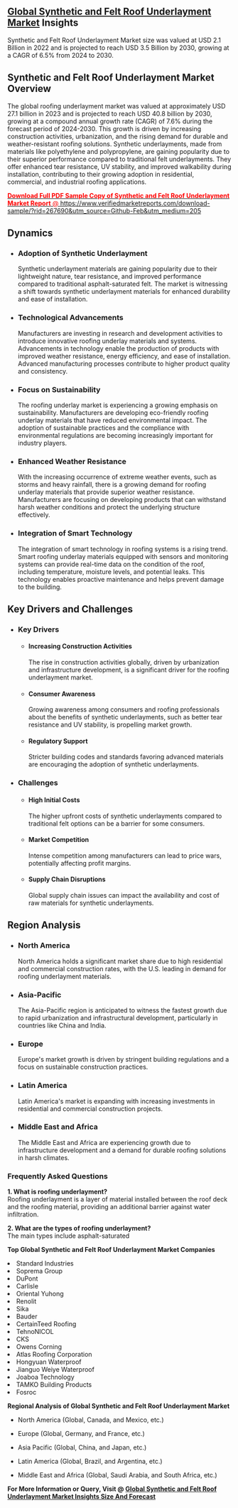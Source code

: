 <h2><a href="https://www.verifiedmarketreports.com/download-sample/?rid=267690&amp;utm_source=Github&amp;utm_medium=205" target="_blank">Global Synthetic and Felt Roof Underlayment Market</a> Insights</h2><p>Synthetic and Felt Roof Underlayment Market size was valued at USD 2.1 Billion in 2022 and is projected to reach USD 3.5 Billion by 2030, growing at a CAGR of 6.5% from 2024 to 2030.</p><p> <h2>Synthetic and Felt Roof Underlayment Market Overview</h2> <p>The global roofing underlayment market was valued at approximately USD 27.1 billion in 2023 and is projected to reach USD 40.8 billion by 2030, growing at a compound annual growth rate (CAGR) of 7.6% during the forecast period of 2024-2030. This growth is driven by increasing construction activities, urbanization, and the rising demand for durable and weather-resistant roofing solutions. Synthetic underlayments, made from materials like polyethylene and polypropylene, are gaining popularity due to their superior performance compared to traditional felt underlayments. They offer enhanced tear resistance, UV stability, and improved walkability during installation, contributing to their growing adoption in residential, commercial, and industrial roofing applications. </p> <p><a href="https://www.verifiedmarketreports.com/download-sample/?rid=565115"><p><span class=""><span style="color: #ff0000;"><strong>Download Full PDF Sample Copy of Synthetic and Felt Roof Underlayment Market Report</strong> @ </span><a href="https://www.verifiedmarketreports.com/download-sample/?rid=267690&amp;utm_source=Github-Feb&amp;utm_medium=205" target="_blank">https://www.verifiedmarketreports.com/download-sample/?rid=267690&amp;utm_source=Github-Feb&amp;utm_medium=205</a></span></p></a></p> <h2>Dynamics</h2> <ul> <li><h3>Adoption of Synthetic Underlayment</h3> <p>Synthetic underlayment materials are gaining popularity due to their lightweight nature, tear resistance, and improved performance compared to traditional asphalt-saturated felt. The market is witnessing a shift towards synthetic underlayment materials for enhanced durability and ease of installation. </p> </li> <li><h3>Technological Advancements</h3> <p>Manufacturers are investing in research and development activities to introduce innovative roofing underlay materials and systems. Advancements in technology enable the production of products with improved weather resistance, energy efficiency, and ease of installation. Advanced manufacturing processes contribute to higher product quality and consistency. </p> </li> <li><h3>Focus on Sustainability</h3> <p>The roofing underlay market is experiencing a growing emphasis on sustainability. Manufacturers are developing eco-friendly roofing underlay materials that have reduced environmental impact. The adoption of sustainable practices and the compliance with environmental regulations are becoming increasingly important for industry players. </p> </li> <li><h3>Enhanced Weather Resistance</h3> <p>With the increasing occurrence of extreme weather events, such as storms and heavy rainfall, there is a growing demand for roofing underlay materials that provide superior weather resistance. Manufacturers are focusing on developing products that can withstand harsh weather conditions and protect the underlying structure effectively. </p> </li> <li><h3>Integration of Smart Technology</h3> <p>The integration of smart technology in roofing systems is a rising trend. Smart roofing underlay materials equipped with sensors and monitoring systems can provide real-time data on the condition of the roof, including temperature, moisture levels, and potential leaks. This technology enables proactive maintenance and helps prevent damage to the building. </p> </li> </ul> <h2>Key Drivers and Challenges</h2> <ul> <li><h3>Key Drivers</h3> <ul> <li><h4>Increasing Construction Activities</h4> <p>The rise in construction activities globally, driven by urbanization and infrastructure development, is a significant driver for the roofing underlayment market. </p> </li> <li><h4>Consumer Awareness</h4> <p>Growing awareness among consumers and roofing professionals about the benefits of synthetic underlayments, such as better tear resistance and UV stability, is propelling market growth. </p> </li> <li><h4>Regulatory Support</h4> <p>Stricter building codes and standards favoring advanced materials are encouraging the adoption of synthetic underlayments. </p> </li> </ul> </li> <li><h3>Challenges</h3> <ul> <li><h4>High Initial Costs</h4> <p>The higher upfront costs of synthetic underlayments compared to traditional felt options can be a barrier for some consumers. </p> </li> <li><h4>Market Competition</h4> <p>Intense competition among manufacturers can lead to price wars, potentially affecting profit margins. </p> </li> <li><h4>Supply Chain Disruptions</h4> <p>Global supply chain issues can impact the availability and cost of raw materials for synthetic underlayments. </p> </li> </ul> </li> </ul> <h2>Region Analysis</h2> <ul> <li><h3>North America</h3> <p>North America holds a significant market share due to high residential and commercial construction rates, with the U.S. leading in demand for roofing underlayment materials. </p> </li> <li><h3>Asia-Pacific</h3> <p>The Asia-Pacific region is anticipated to witness the fastest growth due to rapid urbanization and infrastructural development, particularly in countries like China and India. </p> </li> <li><h3>Europe</h3> <p>Europe's market growth is driven by stringent building regulations and a focus on sustainable construction practices. </p> </li> <li><h3>Latin America</h3> <p>Latin America's market is expanding with increasing investments in residential and commercial construction projects. </p> </li> <li><h3>Middle East and Africa</h3> <p>The Middle East and Africa are experiencing growth due to infrastructure development and a demand for durable roofing solutions in harsh climates. </p> </li> </ul> <h3>Frequently Asked Questions</h3> <p><strong>1. What is roofing underlayment?</strong><br> Roofing underlayment is a layer of material installed between the roof deck and the roofing material, providing an additional barrier against water infiltration. </p> <p><strong>2. What are the types of roofing underlayment?</strong><br> The main types include asphalt-saturated</p><p><strong>Top Global Synthetic and Felt Roof Underlayment Market Companies</strong></p><div data-test-id=""><p><li>Standard Industries</li><li> Soprema Group</li><li> DuPont</li><li> Carlisle</li><li> Oriental Yuhong</li><li> Renolit</li><li> Sika</li><li> Bauder</li><li> CertainTeed Roofing</li><li> TehnoNICOL</li><li> CKS</li><li> Owens Corning</li><li> Atlas Roofing Corporation</li><li> Hongyuan Waterproof</li><li> Jianguo Weiye Waterproof</li><li> Joaboa Technology</li><li> TAMKO Building Products</li><li> Fosroc</li></p><div><strong>Regional Analysis of&nbsp;Global Synthetic and Felt Roof Underlayment Market</strong></div><ul><li dir="ltr"><p dir="ltr">North America&nbsp;(Global, Canada, and Mexico, etc.)</p></li><li dir="ltr"><p dir="ltr">Europe (Global, Germany, and France, etc.)</p></li><li dir="ltr"><p dir="ltr">Asia Pacific&nbsp;(Global, China, and Japan, etc.)</p></li><li dir="ltr"><p dir="ltr">Latin America&nbsp;(Global, Brazil, and Argentina, etc.)</p></li><li dir="ltr">Middle East and Africa&nbsp;(Global, Saudi Arabia, and South Africa, etc.)</li></ul><p><strong>For More Information or Query, Visit @&nbsp;</strong><strong><a href="https://www.verifiedmarketreports.com/product/synthetic-and-felt-roof-underlayment-market/?utm_source=Github&amp;utm_medium=205" target="_blank">Global Synthetic and Felt Roof Underlayment Market Insights Size And Forecast</a></strong></p></div>
